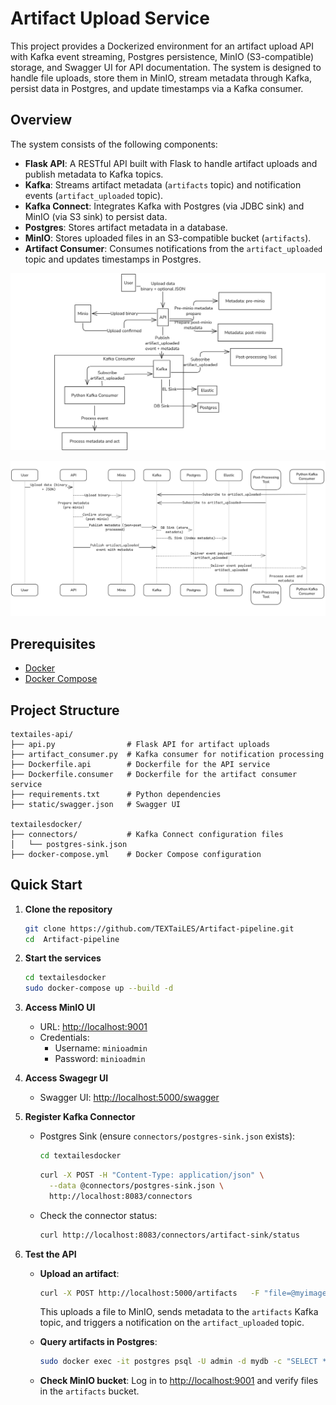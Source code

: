 # Artifact Upload Service

This project provides a Dockerized environment for an artifact upload API with Kafka event streaming, Postgres persistence, MinIO (S3-compatible) storage, and Swagger UI for API documentation. The system is designed to handle file uploads, store them in MinIO, stream metadata through Kafka, persist data in Postgres, and update timestamps via a Kafka consumer.

## Overview

The system consists of the following components:
- **Flask API**: A RESTful API built with Flask to handle artifact uploads and publish metadata to Kafka topics.
- **Kafka**: Streams artifact metadata (`artifacts` topic) and notification events (`artifact_uploaded` topic).
- **Kafka Connect**: Integrates Kafka with Postgres (via JDBC sink) and MinIO (via S3 sink) to persist data.
- **Postgres**: Stores artifact metadata in a database.
- **MinIO**: Stores uploaded files in an S3-compatible bucket (`artifacts`).
- **Artifact Consumer**: Consumes notifications from the `artifact_uploaded` topic and updates timestamps in Postgres.

![Architecture](textailesdocker/image.png)

![Workflow](textailesdocker/image-1.png)

## Prerequisites

- [Docker](https://www.docker.com/get-started)
- [Docker Compose](https://docs.docker.com/compose/)


## Project Structure

```
textailes-api/
├── api.py                # Flask API for artifact uploads
├── artifact_consumer.py  # Kafka consumer for notification processing
├── Dockerfile.api        # Dockerfile for the API service
├── Dockerfile.consumer   # Dockerfile for the artifact consumer service
├── requirements.txt      # Python dependencies
├── static/swagger.json   # Swagger UI

textailesdocker/
├── connectors/           # Kafka Connect configuration files
│   └── postgres-sink.json
├── docker-compose.yml    # Docker Compose configuration
```

## Quick Start

1. **Clone the repository**

   ```bash
   git clone https://github.com/TEXTaiLES/Artifact-pipeline.git
   cd  Artifact-pipeline
   ```

2. **Start the services**
  
   ```bash
   cd textailesdocker
   sudo docker-compose up --build -d
   ```

3. **Access MinIO UI**

   - URL: [http://localhost:9001](http://localhost:9001)
   - Credentials:
     - Username: `minioadmin`
     - Password: `minioadmin`

4. **Access Swagegr UI**

   - Swagger UI: [http://localhost:5000/swagger](http://localhost:5000/swagger)

5. **Register Kafka Connector**

   - Postgres Sink (ensure `connectors/postgres-sink.json` exists):
     ```bash
     cd textailesdocker
     ```

     ```bash
     curl -X POST -H "Content-Type: application/json" \
       --data @connectors/postgres-sink.json \
       http://localhost:8083/connectors
     ```
   - Check the connector status:
   
     ```bash
     curl http://localhost:8083/connectors/artifact-sink/status 
     ```
6. **Test the API**

    - **Upload an artifact**:
      ```bash
      curl -X POST http://localhost:5000/artifacts   -F "file=@myimage"   -F "metadata={\"filename\":\"myimage.png\",\"title\":\"powerpoint\",\"uploaded_by\":\"user123\"};type=application/json"
      ```
      This uploads a file to MinIO, sends metadata to the `artifacts` Kafka topic, and triggers a notification on the `artifact_uploaded` topic.

    - **Query artifacts in Postgres**:
        ```bash
        sudo docker exec -it postgres psql -U admin -d mydb -c "SELECT * FROM artifacts;"
        ```

    - **Check MinIO bucket**:
      Log in to [http://localhost:9001](http://localhost:9001) and verify files in the `artifacts` bucket.

